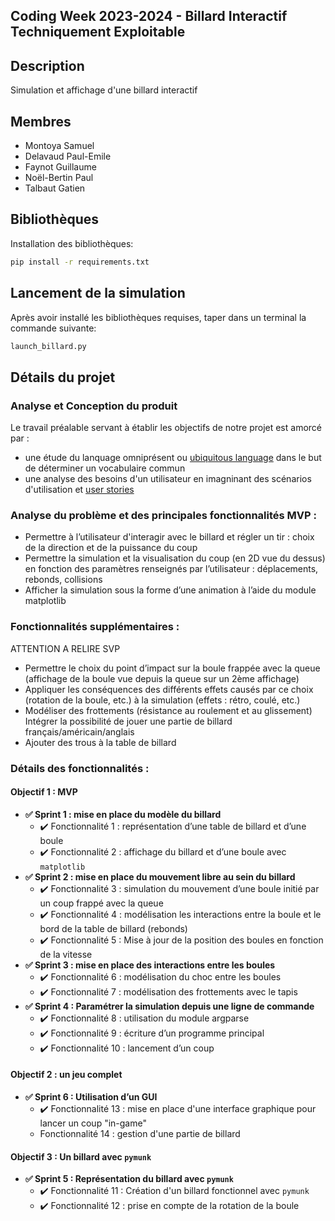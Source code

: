 ## Coding Week 2023-2024 - Billard Interactif Techniquement Exploitable

## Description
Simulation et affichage d'une billard interactif

## Membres
- Montoya Samuel
- Delavaud Paul-Emile
- Faynot Guillaume
- Noël-Bertin Paul
- Talbaut Gatien

## Bibliothèques

Installation des bibliothèques:
```bash
pip install -r requirements.txt
```
## Lancement de la simulation
Après avoir installé les bibliothèques requises, taper dans un terminal la commande suivante:
```bash
launch_billard.py 
```

## Détails du projet
### Analyse et Conception du produit
Le travail préalable servant à établir les objectifs de notre projet est amorcé par :
- une étude du lanquage omniprésent ou [ubiquitous language](WorkingDocs/ubiquitous%20language.md) dans le but de déterminer un vocabulaire commun
- une analyse des besoins d'un utilisateur en imagninant des scénarios d'utilisation et [user stories](WorkingDocs/user%20story.md)

### Analyse du problème et des principales fonctionnalités MVP :
- Permettre à l’utilisateur d'interagir avec le billard et régler un tir : choix de la direction et de la puissance du coup
- Permettre la simulation et la visualisation du coup (en 2D vue du dessus) en fonction des paramètres renseignés par l’utilisateur : déplacements, rebonds, collisions
- Afficher la simulation sous la forme d’une animation à l’aide du module matplotlib

### Fonctionnalités supplémentaires :
ATTENTION A RELIRE SVP
- Permettre le choix du point d’impact sur la boule frappée avec la queue (affichage de la boule vue depuis la queue sur un 2ème affichage)
- Appliquer les conséquences des différents effets causés par ce choix (rotation de la boule, etc.) à la simulation (effets : rétro, coulé, etc.)
- Modéliser des frottements (résistance au roulement et au glissement)
Intégrer la possibilité de jouer une partie de billard français/américain/anglais
- Ajouter des trous à la table de billard 

### Détails des fonctionnalités : 
#### Objectif 1 : MVP
- **:white_check_mark: Sprint 1 : mise en place du modèle du billard**
    - :heavy_check_mark: Fonctionnalité 1 : représentation d’une table de billard et d’une boule
    - :heavy_check_mark: Fonctionnalité 2 : affichage du billard et d’une boule avec `matplotlib`
- **:white_check_mark: Sprint 2 : mise en place du mouvement libre au sein du billard**
    - :heavy_check_mark: Fonctionnalité 3 : simulation du mouvement d’une boule initié par un coup frappé avec la queue
    - :heavy_check_mark: Fonctionnalité 4 : modélisation les interactions entre la boule et le bord de la table de billard (rebonds)
    - :heavy_check_mark: Fonctionnalité 5 : Mise à jour de la position des boules en fonction de la vitesse
- **:white_check_mark: Sprint 3 : mise en place des interactions entre les boules**
    - :heavy_check_mark: Fonctionnalité 6 : modélisation du choc entre les boules
    - :heavy_check_mark: Fonctionnalité 7 : modélisation des frottements avec le tapis
- **:white_check_mark: Sprint 4 : Paramétrer la simulation depuis une ligne de commande**
    - :heavy_check_mark: Fonctionnalité 8 : utilisation du module argparse
    - :heavy_check_mark: Fonctionnalité 9 : écriture d’un programme principal
    - :heavy_check_mark: Fonctionnalité 10 : lancement d’un coup
#### Objectif 2 : un jeu complet
- **:white_check_mark: Sprint 6 : Utilisation d’un GUI**
    - :heavy_check_mark: Fonctionnalité 13 : mise en place d'une interface graphique pour lancer un coup "in-game"
    - Fonctionnalité 14 : gestion d'une partie de billard
#### Objectif 3 : Un billard avec `pymunk`
- **:white_check_mark: Sprint 5 : Représentation du billard avec `pymunk`**
    - :heavy_check_mark: Fonctionnalité 11 : Création d'un billard fonctionnel avec `pymunk`
    - :heavy_check_mark: Fonctionnalité 12 : prise en compte de la rotation de la boule    
